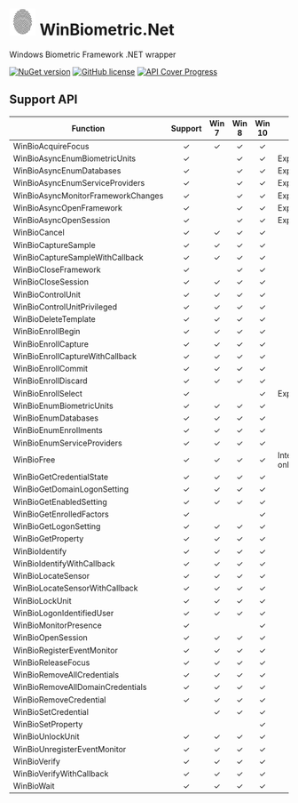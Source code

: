 # ![Alt text](nuget/fingerprint48.png "WinBiometric.Net") WinBiometric.Net

Windows Biometric Framework .NET wrapper

[![NuGet version](https://badge.fury.io/nu/WinBiometricDotNet.svg)](https://badge.fury.io/nu/WinBiometricDotNet)
[![GitHub license](https://img.shields.io/github/license/mashape/apistatus.svg)]()
[![API Cover Progress](https://img.shields.io/badge/API%20Coverage-96.1%25%20(50/52)-green.svg)]()

## Support API

|Function|Support|Win 7|Win 8|Win 10|Note|
|----|:----:|:----:|:----:|:----:|----|
|WinBioAcquireFocus|✓|✓|✓|✓||
|WinBioAsyncEnumBiometricUnits|✓||✓|✓|Experimental|
|WinBioAsyncEnumDatabases|✓||✓|✓|Experimental|
|WinBioAsyncEnumServiceProviders|✓||✓|✓|Experimental|
|WinBioAsyncMonitorFrameworkChanges|✓||✓|✓|Experimental|
|WinBioAsyncOpenFramework|✓||✓|✓|Experimental|
|WinBioAsyncOpenSession|✓||✓|✓|Experimental|
|WinBioCancel|✓|✓|✓|✓||
|WinBioCaptureSample|✓|✓|✓|✓||
|WinBioCaptureSampleWithCallback|✓|✓|✓|✓||
|WinBioCloseFramework|✓||✓|✓||
|WinBioCloseSession|✓|✓|✓|✓||
|WinBioControlUnit|✓|✓|✓|✓||
|WinBioControlUnitPrivileged|✓|✓|✓|✓||
|WinBioDeleteTemplate|✓|✓|✓|✓||
|WinBioEnrollBegin|✓|✓|✓|✓||
|WinBioEnrollCapture|✓|✓|✓|✓||
|WinBioEnrollCaptureWithCallback|✓|✓|✓|✓||
|WinBioEnrollCommit|✓|✓|✓|✓||
|WinBioEnrollDiscard|✓|✓|✓|✓||
|WinBioEnrollSelect|✓|||✓|Experimental|
|WinBioEnumBiometricUnits|✓|✓|✓|✓||
|WinBioEnumDatabases|✓|✓|✓|✓||
|WinBioEnumEnrollments|✓|✓|✓|✓||
|WinBioEnumServiceProviders|✓|✓|✓|✓||
|WinBioFree|✓|✓|✓|✓|Internal use only|
|WinBioGetCredentialState|✓|✓|✓|✓||
|WinBioGetDomainLogonSetting|✓|✓|✓|✓||
|WinBioGetEnabledSetting|✓|✓|✓|✓||
|WinBioGetEnrolledFactors|✓|||✓||
|WinBioGetLogonSetting|✓|✓|✓|✓||
|WinBioGetProperty|✓|✓|✓|✓||
|WinBioIdentify|✓|✓|✓|✓||
|WinBioIdentifyWithCallback|✓|✓|✓|✓||
|WinBioLocateSensor|✓|✓|✓|✓||
|WinBioLocateSensorWithCallback|✓|✓|✓|✓||
|WinBioLockUnit|✓|✓|✓|✓||
|WinBioLogonIdentifiedUser|✓|✓|✓|✓||
|WinBioMonitorPresence|✓|||✓||
|WinBioOpenSession|✓|✓|✓|✓||
|WinBioRegisterEventMonitor|✓|✓|✓|✓||
|WinBioReleaseFocus|✓|✓|✓|✓||
|WinBioRemoveAllCredentials|✓|✓|✓|✓||
|WinBioRemoveAllDomainCredentials|✓|✓|✓|✓||
|WinBioRemoveCredential|✓|✓|✓|✓||
|WinBioSetCredential||✓|✓|✓||
|WinBioSetProperty||||✓||
|WinBioUnlockUnit|✓|✓|✓|✓||
|WinBioUnregisterEventMonitor|✓|✓|✓|✓||
|WinBioVerify|✓|✓|✓|✓||
|WinBioVerifyWithCallback|✓|✓|✓|✓||
|WinBioWait|✓|✓|✓|✓||